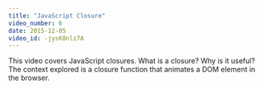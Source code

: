 ```yaml
---
title: "JavaScript Closure"
video_number: 6
date: 2015-12-05
video_id: -jysK0nlz7A
---
```


This video covers JavaScript closures.  What is a closure?  Why is it useful?  The context explored is a closure function that animates a DOM element in the browser. 